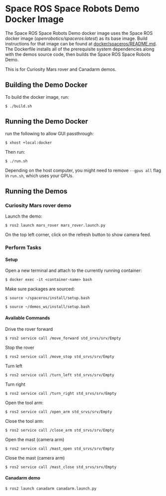 # Space ROS Space Robots Demo Docker Image

The Space ROS Space Robots Demo docker image uses the Space ROS docker image (*openrobotics/spaceros:latest*) as its base image. Build instructions for that image can be found at [docker/spaceros/README.md](https://github.com/space-ros/docker/blob/main/spaceros/README.md). The Dockerfile installs all of the prerequisite system dependencies along with the demos source code, then builds the Space ROS Space Robots Demo.

This is for Curiosity Mars rover and Canadarm demos.

## Building the Demo Docker

To build the docker image, run:

```
$ ./build.sh
```

## Running the Demo Docker

run the following to allow GUI passthrough:
```
$ xhost +local:docker
```

Then run:
```
$ ./run.sh
```

Depending on the host computer, you might need to remove ```--gpus all``` flag in ```run.sh```, which uses your GPUs.

## Running the Demos

### Curiosity Mars rover demo
Launch the demo:
```
$ ros2 launch mars_rover mars_rover.launch.py
```

On the top left corner, click on the refresh button to show camera feed.

### Perform Tasks

#### Setup

Open a new terminal and attach to the currently running container:

```
$ docker exec -it <container-name> bash
```

Make sure packages are sourced:

```
$ source ~/spaceros/install/setup.bash
```

```
$ source ~/demos_ws/install/setup.bash
```

#### Available Commands

Drive the rover forward

```
$ ros2 service call /move_forward std_srvs/srv/Empty
```

Stop the rover

```
$ ros2 service call /move_stop std_srvs/srv/Empty
```

Turn left

```
$ ros2 service call /turn_left std_srvs/srv/Empty
```

Turn right

```
$ ros2 service call /turn_right std_srvs/srv/Empty
```

Open the tool arm:

```
$ ros2 service call /open_arm std_srvs/srv/Empty
```

Close the tool arm:

```
$ ros2 service call /close_arm std_srvs/srv/Empty
```

Open the mast (camera arm)

```
$ ros2 service call /mast_open std_srvs/srv/Empty
```

Close the mast (camera arm)

```
$ ros2 service call /mast_close std_srvs/srv/Empty
```

#### Canadarm demo

```
$ ros2 launch canadarm canadarm.launch.py
```
